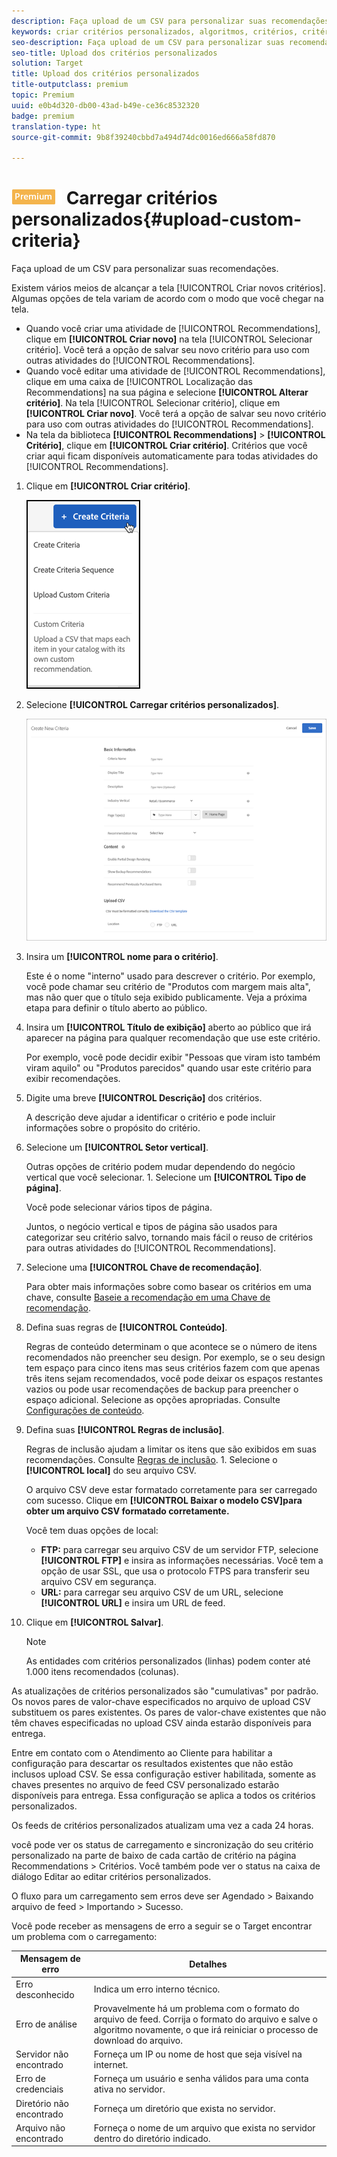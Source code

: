 ```yaml
---
description: Faça upload de um CSV para personalizar suas recomendações.
keywords: criar critérios personalizados, algoritmos, critérios, critérios de recomendações, csv, ftp, carregar csv
seo-description: Faça upload de um CSV para personalizar suas recomendações.
seo-title: Upload dos critérios personalizados
solution: Target
title: Upload dos critérios personalizados
title-outputclass: premium
topic: Premium
uuid: e0b4d320-db00-43ad-b49e-ce36c8532320
badge: premium
translation-type: ht
source-git-commit: 9b8f39240cbbd7a494d74dc0016ed666a58fd870

---
```



# ![PREMIUM](/help/assets/premium.png) Carregar critérios personalizados{#upload-custom-criteria}

Faça upload de um CSV para personalizar suas recomendações.

Existem vários meios de alcançar a tela [!UICONTROL Criar novos critérios]. Algumas opções de tela variam de acordo com o modo que você chegar na tela.

* Quando você criar uma atividade de [!UICONTROL Recommendations], clique em **[!UICONTROL Criar novo]** na tela [!UICONTROL Selecionar critério]. Você terá a opção de salvar seu novo critério para uso com outras atividades do [!UICONTROL Recommendations].
* Quando você editar uma atividade de [!UICONTROL Recommendations], clique em uma caixa de [!UICONTROL Localização das Recommendations] na sua página e selecione **[!UICONTROL Alterar critério]**. Na tela [!UICONTROL Selecionar critério], clique em **[!UICONTROL Criar novo]**. Você terá a opção de salvar seu novo critério para uso com outras atividades do [!UICONTROL Recommendations].
* Na tela da biblioteca **[!UICONTROL Recommendations]** &gt; **[!UICONTROL Critério]**, clique em **[!UICONTROL Criar critério]**. Critérios que você criar aqui ficam disponíveis automaticamente para todas atividades do [!UICONTROL Recommendations].

1. Clique em **[!UICONTROL Criar critério]**.

   ![Criar novos critérios](/help/c-recommendations/c-algorithms/assets/button_CreateCriteria_new.png)

1. Selecione **[!UICONTROL Carregar critérios personalizados]**.

   ![](assets/CreateNewCriteria_csv.png)

1. Insira um **[!UICONTROL nome para o critério]**.

   Este é o nome &quot;interno&quot; usado para descrever o critério.  Por exemplo, você pode chamar seu critério de &quot;Produtos com margem mais alta&quot;, mas não quer que o título seja exibido publicamente. Veja a próxima etapa para definir o título aberto ao público.
1. Insira um **[!UICONTROL Título de exibição]** aberto ao público que irá aparecer na página para qualquer recomendação que use este critério.

   Por exemplo, você pode decidir exibir &quot;Pessoas que viram isto também viram aquilo&quot; ou &quot;Produtos parecidos&quot; quando usar este critério para exibir recomendações.
1. Digite uma breve **[!UICONTROL Descrição]** dos critérios.

   A descrição deve ajudar a identificar o critério e pode incluir informações sobre o propósito do critério.
1. Selecione um **[!UICONTROL Setor vertical]**.

   Outras opções de critério podem mudar dependendo do negócio vertical que você selecionar. 1. Selecione um **[!UICONTROL Tipo de página]**.

   Você pode selecionar vários tipos de página.

   Juntos, o negócio vertical e tipos de página são usados para categorizar seu critério salvo, tornando mais fácil o reuso de critérios para outras atividades do [!UICONTROL Recommendations].
1. Selecione uma **[!UICONTROL Chave de recomendação]**.

   Para obter mais informações sobre como basear os critérios em uma chave, consulte [Baseie a recomendação em uma Chave de recomendação](../../c-recommendations/c-algorithms/create-new-algorithm.md#task_2B0ED54AFBF64C56916B6E1F4DC0DC3B).
1. Defina suas regras de **[!UICONTROL Conteúdo]**.

   Regras de conteúdo determinam o que acontece se o número de itens recomendados não preencher seu design. Por exemplo, se o seu design tem espaço para cinco itens mas seus critérios fazem com que apenas três itens sejam recomendados, você pode deixar os espaços restantes vazios ou pode usar recomendações de backup para preencher o espaço adicional. Selecione as opções apropriadas. Consulte [Configurações de conteúdo](../../c-recommendations/c-algorithms/create-new-algorithm.md#concept_BC16005C7A1E4F1A87E33D16221F4A96).
1. Defina suas **[!UICONTROL Regras de inclusão]**.

   Regras de inclusão ajudam a limitar os itens que são exibidos em suas recomendações. Consulte [Regras de inclusão](../../c-recommendations/c-algorithms/create-new-algorithm.md#task_28DB20F968B1451481D8E51BAF947079). 1. Selecione o **[!UICONTROL local]** do seu arquivo CSV.

   O arquivo CSV deve estar formatado corretamente para ser carregado com sucesso. Clique em **[!UICONTROL Baixar o modelo CSV]para obter um arquivo CSV formatado corretamente.**

   Você tem duas opções de local:

   * **FTP:** para carregar seu arquivo CSV de um servidor FTP, selecione **[!UICONTROL FTP]** e insira as informações necessárias. Você tem a opção de usar SSL, que usa o protocolo FTPS para transferir seu arquivo CSV em segurança.
   * **URL:** para carregar seu arquivo CSV de um URL, selecione **[!UICONTROL URL]** e insira um URL de feed.

1. Clique em **[!UICONTROL Salvar]**.

   >[!NOTE]
   >
   >As entidades com critérios personalizados (linhas) podem conter até 1.000 itens recomendados (colunas).

As atualizações de critérios personalizados são &quot;cumulativas&quot; por padrão. Os novos pares de valor-chave especificados no arquivo de upload CSV substituem os pares existentes. Os pares de valor-chave existentes que não têm chaves especificadas no upload CSV ainda estarão disponíveis para entrega.

Entre em contato com o Atendimento ao Cliente para habilitar a configuração para descartar os resultados existentes que não estão inclusos upload CSV. Se essa configuração estiver habilitada, somente as chaves presentes no arquivo de feed CSV personalizado estarão disponíveis para entrega. Essa configuração se aplica a todos os critérios personalizados.

Os feeds de critérios personalizados atualizam uma vez a cada 24 horas.

você pode ver os status de carregamento e sincronização do seu critério personalizado na parte de baixo de cada cartão de critério na página Recommendations &gt; Critérios. Você também pode ver o status na caixa de diálogo Editar ao editar critérios personalizados.

O fluxo para um carregamento sem erros deve ser Agendado &gt; Baixando arquivo de feed &gt; Importando &gt; Sucesso.

Você pode receber as mensagens de erro a seguir se o Target encontrar um problema com o carregamento:

| Mensagem de erro | Detalhes |
|--- |--- |
| Erro desconhecido | Indica um erro interno técnico. |
| Erro de análise | Provavelmente há um problema com o formato do arquivo de feed. Corrija o formato do arquivo e salve o algoritmo novamente, o que irá reiniciar o processo de download do arquivo. |
| Servidor não encontrado | Forneça um IP ou nome de host que seja visível na internet. |
| Erro de credenciais | Forneça um usuário e senha válidos para uma conta ativa no servidor. |
| Diretório não encontrado | Forneça um diretório que exista no servidor. |
| Arquivo não encontrado | Forneça o nome de um arquivo que exista no servidor dentro do diretório indicado. |